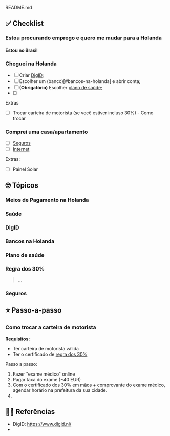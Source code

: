 README.md

## ✅ Checklist

### Estou procurando emprego e quero me mudar para a Holanda

#### Estou no Brasil

### Cheguei na Holanda

- [ ] Criar [DigID](#digid);
- [ ] Escolher um (banco)[#bancos-na-holanda] e abrir conta;
- [ ] **(Obrigatório)** Escolher [plano de saúde](#plano-de-saude);
- [ ]

Extras
- [ ] Trocar carteira de motorista (se você estiver incluso 30%) - Como trocar

### Comprei uma casa/apartamento

- [ ] [Seguros](#seguros)
- [ ] [Internet](#internet)

Extras:
- [ ] Painel Solar

## 🤓 Tópicos

### Meios de Pagamento na Holanda

### Saúde

### DigID

### Bancos na Holanda

### Plano de saúde

### Regra dos 30%

> ...

### Seguros

## ⭐️ Passo-a-passo

### Como trocar a carteira de motorista

**Requisitos:**
- Ter carteira de motorista válida
- Ter o certificado de [regra dos 30%](#regra-30p)

Passo a passo:
1. Fazer "exame médico" online
2. Pagar taxa do exame (~40 EUR)
3. Com o certificado dos 30% em mãos + comprovante do exame médico, agendar horário na prefeitura da sua cidade.
4. 

## 💁‍♂️ Referências

- DigID: https://www.digid.nl/
- 